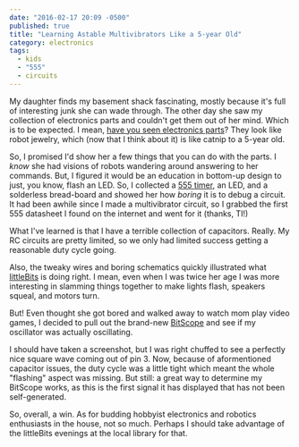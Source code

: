 ```yaml
---
date: "2016-02-17 20:09 -0500"
published: true
title: "Learning Astable Multivibrators Like a 5-year Old"
category: electronics
tags: 
  - kids
  - "555"
  - circuits
---
```





My daughter finds my basement shack fascinating, mostly because it's full of interesting junk she can wade through. The other day she saw my collection of electronics parts and couldn't get them out of her mind. Which is to be expected. I mean, [have you seen electronics parts](https://duckduckgo.com/?q=electronics+parts&t=ffab&iax=1&ia=images)? They look like robot jewelry, which (now that I think about it) is like catnip to a 5-year old.

So, I promised I'd show her a few things that you can do with the parts. I _know_ she had visions of robots wandering around answering to her commands. But, I figured it would be an education in bottom-up design to just, you know, flash an LED. So, I collected a [555 timer](https://en.wikipedia.org/wiki/555_timer_IC), an LED, and a solderless bread-board and showed her how _boring_ it is to debug a circuit. It had been awhile since I made a multivibrator circuit, so I grabbed the first 555 datasheet I found on the internet and went for it (thanks, TI!)

<a name="more"></a>

What I've learned is that I have a terrible collection of capacitors. Really. My RC circuits are pretty limited, so we only had limited success getting a reasonable duty cycle going.

Also, the tweaky wires and boring schematics quickly illustrated what [littleBits](http://littlebits.cc/) is doing right. I mean, even when I was twice her age I was more interesting in slamming things together to make lights flash, speakers squeal, and motors turn.

But! Even thought she got bored and walked away to watch mom play video games, I decided to pull out the brand-new [BitScope](http://www.bitscope.com/) and see if my oscillator was actually oscillating.

I should have taken a screenshot, but I was right chuffed to see a perfectly nice square wave coming out of pin 3. Now, because of aformentioned capacitor issues, the duty cycle was a little tight which meant the whole "flashing" aspect was missing. But still: a great way to determine my BitScope works, as this is the first signal it has displayed that has not been self-generated.

So, overall, a win. As for budding hobbyist electronics and robotics enthusiasts in the house, not so much. Perhaps I should take advantage of the littleBits evenings at the local library for that.
